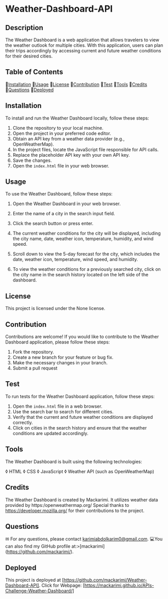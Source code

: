 # Weather-Dashboard-API

## Description

The Weather Dashboard is a web application that allows travelers to view the weather outlook for multiple cities. With this application, users can plan their trips accordingly by accessing current and future weather conditions for their desired cities.

## Table of Contents

💠[Installation](#installation)
💠[Usage](#usage)
💠[License](#license)
💠[Contribution](#contribution)
💠[Test](#test)
💠[Tools](#tools)
💠[Credits](#credits)
💠[Questions](#questions)
💠[Deployed](#deployed)

## Installation

To install and run the Weather Dashboard locally, follow these steps:

1. Clone the repository to your local machine.
2. Open the project in your preferred code editor.
3. Obtain an API key from a weather data provider (e.g., OpenWeatherMap).
4. In the project files, locate the JavaScript file responsible for API calls.
5. Replace the placeholder API key with your own API key.
6. Save the changes.
7. Open the `index.html` file in your web browser.

## Usage

To use the Weather Dashboard, follow these steps:

1. Open the Weather Dashboard in your web browser.

2. Enter the name of a city in the search input field.

3. Click the search button or press enter.

4. The current weather conditions for the city will be displayed, including the city name, date, weather icon, temperature, humidity, and wind speed.

5. Scroll down to view the 5-day forecast for the city, which includes the date, weather icon, temperature, wind speed, and humidity.

6. To view the weather conditions for a previously searched city, click on the city name in the search history located on the left side of the dashboard.

## License

This project is licensed under the None license.

## Contribution

Contributions are welcome! If you would like to contribute to the Weather Dashboard application, please follow these steps:

1. Fork the repository.
2. Create a new branch for your feature or bug fix.
3. Make the necessary changes in your branch.
4. Submit a pull request

## Test

To run tests for the Weather Dashboard application, follow these steps:

1. Open the `index.html` file in a web browser.
2. Use the search bar to search for different cities.
3. Verify that the current and future weather conditions are displayed correctly.
4. Click on cities in the search history and ensure that the weather conditions are updated accordingly.

## Tools

The Weather Dashboard is built using the following technologies:

◊ HTML
◊ CSS
◊ JavaScript
◊ Weather API (such as OpenWeatherMap)

## Credits

The Weather Dashboard is created by Mackarimi. It utilizes weather data provided by https:/openweathermap.org/
Special thanks to https://developer.mozilla.org/ for their contributions to the project.

## Questions

✉ For any questions, please contact karimiabdolkarim0@gmail.com.
💻You can also find my GitHub profile at:>[mackarimi] (https://github.com/mackarimi/).

## Deployed

This project is deployed at [https://github.com/mackarimi/Weather-Dashboard-API].
Click for Webpage: [https://mackarimi.github.io/APIs-Challenge-Weather-Dashboard/]
